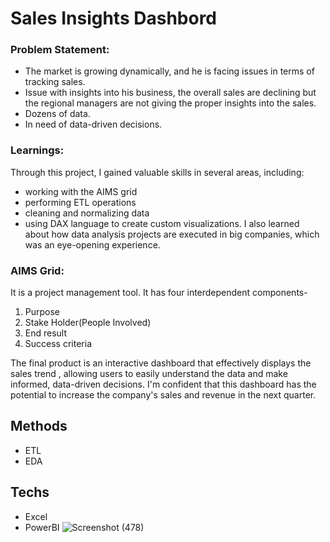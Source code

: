# Sales Insights Dashbord

### Problem Statement:
- The market is growing dynamically, and he is facing issues in terms of tracking sales.
- Issue with insights into his business, the overall sales are declining but the regional managers are not giving the proper insights into the sales.
- Dozens of data.
- In need of data-driven decisions.

### Learnings: 
Through this project, I gained valuable skills in several areas, including:
- working with the AIMS grid
- performing ETL operations
- cleaning and normalizing data
- using DAX language to create custom visualizations.
I also learned about how data analysis projects are executed in big companies, which was an eye-opening experience.

### AIMS Grid:
It is a project management tool. It has four interdependent components-
1. Purpose
2. Stake Holder(People Involved)
3. End result
4. Success criteria

The final product is an interactive dashboard that effectively displays the sales trend , allowing users to easily understand the data and make informed, data-driven decisions. I'm confident that this dashboard has the potential to increase the company's sales and revenue in the next quarter.

## Methods
- ETL
- EDA
## Techs
- Excel 
- PowerBI
![Screenshot (478)](https://user-images.githubusercontent.com/76864608/182012953-a3bba8a4-63de-4546-be35-d6be9fc2e7da.png)
